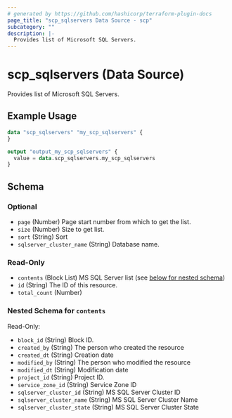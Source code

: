 ```yaml
---
# generated by https://github.com/hashicorp/terraform-plugin-docs
page_title: "scp_sqlservers Data Source - scp"
subcategory: ""
description: |-
  Provides list of Microsoft SQL Servers.
---
```


# scp_sqlservers (Data Source)

Provides list of Microsoft SQL Servers.

## Example Usage

```terraform
data "scp_sqlservers" "my_scp_sqlservers" {
}

output "output_my_scp_sqlservers" {
  value = data.scp_sqlservers.my_scp_sqlservers
}
```

<!-- schema generated by tfplugindocs -->
## Schema

### Optional

- `page` (Number) Page start number from which to get the list.
- `size` (Number) Size to get list.
- `sort` (String) Sort
- `sqlserver_cluster_name` (String) Database name.

### Read-Only

- `contents` (Block List) MS SQL Server list (see [below for nested schema](#nestedblock--contents))
- `id` (String) The ID of this resource.
- `total_count` (Number)

<a id="nestedblock--contents"></a>
### Nested Schema for `contents`

Read-Only:

- `block_id` (String) Block ID.
- `created_by` (String) The person who created the resource
- `created_dt` (String) Creation date
- `modified_by` (String) The person who modified the resource
- `modified_dt` (String) Modification date
- `project_id` (String) Project ID.
- `service_zone_id` (String) Service Zone ID
- `sqlserver_cluster_id` (String) MS SQL Server Cluster ID
- `sqlserver_cluster_name` (String) MS SQL Server Cluster Name
- `sqlserver_cluster_state` (String) MS SQL Server Cluster State


